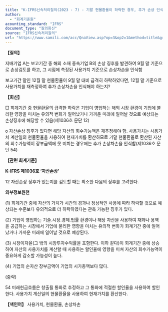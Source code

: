 ```yaml
---
title: "K-IFRS신속처리질의(2023 - 7) - 기말 현물환율이 하락한 경우, 추가 손상 인식 여부"
author:
  - "회계기준원"
acounting_standard: "IFRS"
document_type: "질의회신"
source: "IFRS신속처리질의"
url: "https://www.samili.com/acc/QnaView.asp?op=3&op2=1&method=title&group=2124-15;1&orgcode=3&searchword=&page=7&code=K%2DIFRS%EC%8B%A0%EC%86%8D%EC%B2%98%EB%A6%AC%EC%A7%88%EC%9D%98%2D7%3A20230223"
---
```

**【질의】**

  

지배기업 A는 보고기간 중 해외 소재 종속기업 B의 손상 징후를 발견하여 9월 말 기준으로 손상검토를 하고, 그 시점에 측정된 사용가치 기준으로 손상차손을 인식함

  

보고기간 말인 12월 말 현물환율이 9월 말 대비 급격히 하락하였다면, 12월 말 기준으로 사용가치를 재측정하여 추가 손상차손을 인식해야 하는지?

  
  

**【회신】**

  

□ 회계기간 중 현물환율의 급격한 하락은 기업이 영업하는 해외 시장 환경이 기업에 불리한 영향을 미치는 유의적 변화가 일어났거나 가까운 미래에 일어날 것으로 예상되는 손상징후에 해당할 수 있음(제1036호 문단 12)

  

o 자산손상 징후가 있다면 해당 자산의 회수가능액은 재추정해야 함. 사용가치는 사용가치 계산일의 현물환율을 사용하여 현재가치를 환산하므로 기말 현물환율로 환산된 자산의 회수가능액이 장부금액에 못 미치는 경우에는 추가 손상차손을 인식함(제1036호 문단 54)

  
  

**【관련 회계기준】**

  

**K-IFRS 제1036호 ‘자산손상’**

  

12 자산손상 징후가 있는지를 검토할 때는 최소한 다음의 징후를 고려한다.

  
  

**외부정보원천**

  

(1) 회계기간 중에 자산의 가치가 시간의 경과나 정상적인 사용에 따라 하락할 것으로 예상되는 수준보다 유의적으로 더 하락하였다는 관측 가능한 징후가 있다.

  

(2) 기업이 영업하는 기술.시장.경제.법률 환경이나 해당 자산을 사용하여 재화나 용역을 공급하는 시장에서 기업에 불리한 영향을 미치는 유의적 변화가 회계기간 중에 일어났거나 가까운 미래에 일어날 것으로 예상된다.

  

(3) 시장이자율(그 밖의 시장투자수익률을 포함한다. 이하 같다)이 회계기간 중에 상승하여 자산의 사용가치를 계산할 때 사용하는 할인율에 영향을 미쳐 자산의 회수가능액이 중요하게 감소할 가능성이 높다.

  

(4) 기업의 순자산 장부금액이 기업의 시가총액보다 많다.

  

(중략)

  

54 미래현금흐름은 창출될 통화로 추정하고 그 통화에 적절한 할인율을 사용하여 할인한다. 사용가치 계산일의 현물환율을 사용하여 현재가치를 환산한다.

  
  

**【색인어】** 사용가치, 현물환율, 손상차손
